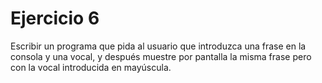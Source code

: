 # Ejercicio 6

Escribir un programa que pida al usuario que introduzca una frase en la consola y una vocal, y después muestre por pantalla la misma frase pero con la vocal introducida en mayúscula.